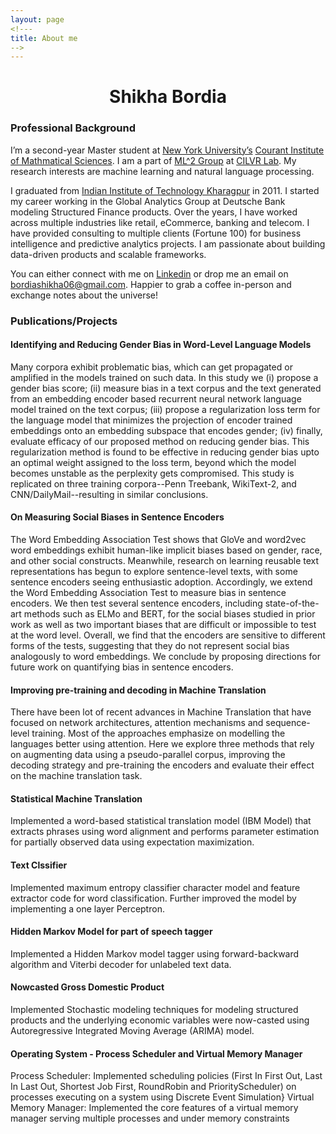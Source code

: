 ```yaml
---
layout: page
<!---
title: About me
-->
---
```


<h1 align="center">Shikha Bordia</h1>

### Professional Background


I’m a second-year Master student at [New York University’s](http://www.nyu.edu/) [Courant Institute of Mathmatical Sciences](https://cs.nyu.edu/home/index.html). I am a part of [ML^2 Group](https://wp.nyu.edu/ml2/) at [CILVR Lab](https://wp.nyu.edu/cilvr/). My research interests are machine learning and natural language processing. 

I graduated from [Indian Institute of Technology Kharagpur](http://www.iitkgp.ac.in) in 2011. I started my career working in the Global Analytics Group at Deutsche Bank modeling Structured Finance products.  Over the years, I have worked across multiple industries like retail, eCommerce, banking and telecom. I have provided consulting to multiple clients (Fortune 100) for business intelligence and predictive analytics projects. I am passionate about building data-driven products and scalable frameworks.

You can either connect with me on [Linkedin](https://www.linkedin.com/in/shikhabordia/) or drop me an email on bordiashikha06@gmail.com. Happier to grab a coffee in-person and exchange notes about the universe! 

### Publications/Projects
#### Identifying and Reducing Gender Bias in Word-Level Language Models
Many corpora exhibit problematic bias, which can  get propagated  or  amplified  in  the  models trained on such data. In this study we (i) propose a gender bias score; (ii) measure bias in a text corpus and the text generated from an embedding encoder based recurrent  neural  network language model trained on the text corpus; (iii) propose a regularization loss term for the language model that minimizes the projection of encoder trained embeddings onto an embedding subspace that encodes gender; (iv) finally, evaluate efficacy of our proposed method on reducing gender bias. This regularization method is found to be effective in reducing gender bias upto  an  optimal weight assigned to the loss term, beyond  which the model becomes unstable as the perplexity gets compromised. This study is replicated on three training corpora--Penn Treebank,  WikiText-2, and CNN/DailyMail--resulting in similar conclusions.

#### On Measuring Social Biases in Sentence Encoders
The Word Embedding Association Test shows that GloVe and word2vec word embeddings exhibit human-like implicit biases based on gender, race, and other social constructs. Meanwhile, research on learning reusable text representations has begun to explore sentence-level texts, with some sentence encoders seeing enthusiastic adoption. Accordingly, we extend the Word Embedding Association Test to measure bias in sentence encoders. We then test several sentence encoders, including state-of-the-art methods such as ELMo and BERT, for the social biases studied in prior work as well as two important biases that are difficult or impossible to test at the word level. Overall, we find that the encoders are sensitive to different forms of the tests, suggesting that they do not represent social bias analogously to word embeddings. We conclude by proposing directions for future work on quantifying bias in sentence encoders.

#### Improving pre-training and decoding in Machine Translation
There have been lot of recent advances in Machine Translation that have focused on network architectures, attention mechanisms and sequence-level training. Most of the approaches emphasize on modelling the languages better using attention. Here we explore three methods that rely on augmenting data using a pseudo-parallel corpus, improving the decoding strategy and pre-training the encoders and evaluate their effect on the machine translation task.


#### Statistical Machine Translation
Implemented a word-based statistical translation model (IBM Model) that extracts phrases using word alignment and performs parameter estimation for partially observed data using expectation maximization.

#### Text Clssifier
Implemented maximum entropy classifier character model and feature extractor code for word classification. Further improved the model by implementing a one layer Perceptron.

#### Hidden Markov Model for part of speech tagger
Implemented a Hidden Markov model tagger using forward-backward algorithm and Viterbi decoder for unlabeled text data.

#### Nowcasted Gross Domestic Product
Implemented Stochastic modeling techniques for modeling structured products and the underlying economic variables were now-casted using Autoregressive Integrated Moving Average (ARIMA) model.

#### Operating System - Process Scheduler and Virtual Memory Manager
Process Scheduler: Implemented scheduling policies  (First In First Out, Last In Last Out, Shortest Job First, RoundRobin and PriorityScheduler) on processes executing on a system using Discrete Event Simulation}
Virtual Memory Manager: Implemented the core features of a virtual memory manager serving multiple processes and under memory constraints
